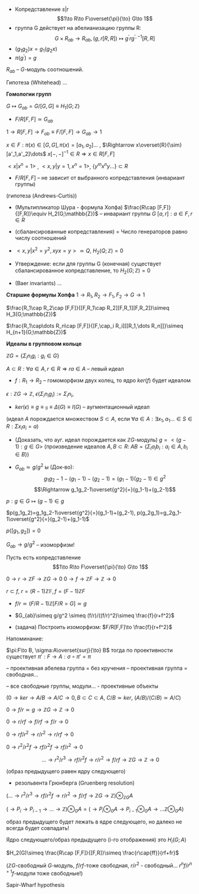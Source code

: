 - Копредставление $s|r$ $$1\to R\to F\overset{\pi}{\to} G\to 1$$
- группа G действует на абелианизацию группы R: $$G\times R_{ab}\to R_{ab}, (g,r[R,R])\mapsto g^{'}rg^{',-1}[R,R]$$
- $(g_1g_2)x=g_1(g_2x)$
- $\pi (g^{'})=g$ 

$R_{ab}$ – $G$-модуль соотношений. 

Гипотеза (Whitehead) ...

**Гомологии групп**

$G\mapsto G_{ab}=G/[G,G]\equiv H_1(G;\mathbb{Z})$

- $F/R[F,F]\simeq G_{ab}$
  
$1\to R[F,F]\to F_{ab}\equiv F/[F,F]\to G_{ab}\to 1$ 

$x\in F: \pi(x)\in [G,G], \pi(x)=[a_1,a_2]\dots$ , 
$\Rightarrow x\overset{R}{\sim} [a'_1,a'_2]\dots$
$x[-,-]^{-1}\in R\Rightarrow x\in R[F,F]$

$<x|x^n=1>$ , $<x,y|y=1, x^n=1>$, $\{y^mx^ny\dots\}\subset R$ 

- $F/R[F,F]$ – не зависит от выбранного копредставления (инвариант группы)

(гипотеза (Andrews-Curtis))

- (Мультипликатор Шура - формула Хопфа) $\frac{R\cap [F,F]}{[F,R]}\equiv H_2(G;\mathbb{Z})$ – инвариант группы $G$
$[a,r]:a\in F, r\in R$

- (сбалансированные копредставления) = Число генераторов равно числу соотношений

- $<x,y|x^2=y^2, xyx=y>\simeq Q$,  $H_2(Q;\mathbb{Z}) = 0$

- Утверждение: если для группы G (конечная) существует сбалансированное копредставление, то $H_2(G;\mathbb{Z})=0$ 
 
- (Baer invariants) ...

**Старшие формулы Хопфа**
$1\to R_1, R_2\to F_1,F_2\to G\to 1$ 

$\frac{R_1\cap R_2\cap [F,F]}{[F,R_1\cap R_2][F,R_1][F,R_2]}\simeq H_3(G;\mathbb{Z})$ 

$\frac{R_1\cap\dots  R_n\cap [F,F]}{[F,\cap_i R_i][[R_1,\dots R_n]]}\simeq H_{n+1}(G;\mathbb{Z})$

**Идеалы в групповом кольце**

$\mathbb{Z}G=\{\Sigma_in_ig_i:g_i\in G\}$

$A\subset R: \forall a\in A, r\in R\Rightarrow ra\in A$ – левый идеал 

- $f:R_1\to R_2$ – гомоморфизм двух колец, то ядро $ker(f)$ будет идеалом

$\epsilon:\mathbb{Z}G\to \mathbb{Z}$, $\epsilon(\Sigma_in_ig_i):=\Sigma_in_i$, 

- $ker(\epsilon)\equiv g\equiv \mathfrak{g}\equiv \Delta(G)\equiv I(G)$ – аугментационный идеал
  
(идеал $A$ порождается множеством $S\subset A$, если $\forall a\in A: \exists x_1, a_1\dots \in S \in R: \Sigma x_ia_i=a$) 

- (Доказать, что ауг. идеал порождается как $\mathbb{Z}G$-модуль) $g=<(g-1):g\in G>$ 
(произведение идеалов $A,B\subset R$: $AB=\{\Sigma_ia_ib_i: a_i\in A, b_i\in B\}$) 

- $G_{ab}\simeq g/g^2$ ы
  (Док-во): $$g_1g_2-1-(g_1-1)-(g_2-1)=(g_1-1)(g_2-1)\in g^2$$
$$\Rightarrow g_1g_2-1\overset{g^2}{=}(g_1-1)+(g_2-1)$$
 
$p: g\in G\mapsto (g-1)\in g$

$p(g_1g_2)=g_1g_2-1\overset{g^2}{=}(g_1-1)+(g_2-1), p(g_2g_1)=g_2g_1-1\overset{g^2}{=}(g_2-1)+(g_1-1)$

$p([g_1,g_2])=0$ 

$G_{ab}\to g/g^2$ – изоморфизм! 

Пусть есть копредставление
$$1\to R\to F\overset{\pi}{\to} G\to 1$$

$0\to r\to \mathbb{Z}F\to \mathbb{Z}G\to 0$ 
$0\to f\to \mathbb{Z}F\to \mathbb{Z}\to 0$

$r\subset f$, $r=(R-1)\mathbb{ZF}, f=(F-1)\mathbb{Z}F$ 

- $f/r\simeq (F/R-1)\mathbb{Z}[F/R=G]\simeq g$  

- $G_{ab}\simeq g/g^2 \simeq (f/r)/((f/r)^2)\simeq \frac{f}{r+f^2}$  
- (задача) Построить изоморфизм: $F/R[F,F]\to \frac{f}{r+f^2}$

Напоминание:

$\pi:F\to B, \sigma:A\overset{surj}{\to} B$ тогда по проективности существует $\pi':F\to A: \sigma\circ \pi'=\pi$

– проективная абелева группа = без кручения
– проективная группа = свободная... 

– все свободные группы, модули... - проективные объекты

($0\to ker\to A/B\to A/C\to 0, B\subset C\subset A$, $C/B\simeq ker$, $(A/B)/(C/B)\simeq A/C$)

$0\to f/r\simeq g\to \mathbb{Z}G\to \mathbb{Z}\to 0$ 

$0\to r/rf \to f/rf\to f/r\to 0$ 

$0\to rf/r^2\to r/r^2\to r/rf\to 0$

$0\to r^2/r^2f\to rf/r^2f\to rf/r^2\to 0$

$$\dots \to r^2/r^3\to rf/r^2f\to r/r^2\to f/rf\to \mathbb{Z}G\to \mathbb{Z}\to 0$$

(образ предыдущего равен ядру следующего)

- резольвента Грюнберга (Gruenberg resolution)

$(\dots \to r^2/r^3\to rf/r^2f\to r/r^2\to f/rf\to \mathbb{Z}G\to \mathbb{Z})\otimes_{\mathbb{Z}G} A$ 

$(\to P_i\to P_{i-1}\to \dots \to \mathbb{Z})\otimes_GA=(\to P_i\otimes_GA\to P_{i-1}\otimes_G A\to \dots \mathbb{Z}\otimes_G A)$

образ предыдущего будет лежать в ядре следующего, но далеко не всегда будет совпадать!

Ядро следующего/образ предыдущего (i-го отображения) это $H_i(G;A)$

$H_2(G)\simeq \frac{R\cap [F,F]}{[F,R]}\simeq \frac{r\cap{ff}}{rf+fr}$ 

($\mathbb{Z}G$-свободный $G$-модуль, $f/rf$-тоже свободная, $r/r^2$ - свободный... $r^{n}f/r^{n+1}f$-модули тоже свободные!)

Sapir-Wharf hypothesis

